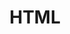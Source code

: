 ---
view: category
lang: pt-br
order: 2
top: true
title: HTML
description: 
excerpt: 
slug: html5
---
